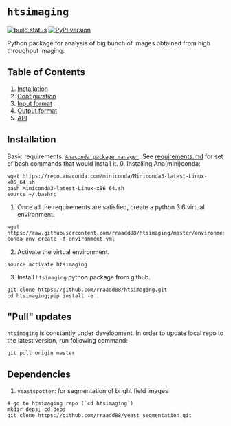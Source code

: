 # `htsimaging`

[![build status](http://img.shields.io/travis/rraadd88/htsimaging/master.svg?style=flat)](https://travis-ci.org/rraadd88/htsimaging) [![PyPI version](https://badge.fury.io/py/htsimaging.svg)](https://pypi.python.org/pypi/htsimaging)

Python package for analysis of big bunch of images obtained from high throughput imaging.

Table of Contents
-----------------

1. [Installation](#installation)
2. [Configuration](#configuration-file)
3. [Input format](#input-format)
4. [Output format](#output-format)
5. [API](#api)

Installation
------------
Basic requirements: [`Anaconda package manager`](https://www.anaconda.com/download/#linux). See [requirements.md](https://github.com/rraadd88/test_beditor/blob/master/requirements.md) for set of bash commands that would install it.
0. Installing Ana(mini)conda:

```
wget https://repo.anaconda.com/miniconda/Miniconda3-latest-Linux-x86_64.sh
bash Miniconda3-latest-Linux-x86_64.sh
source ~/.bashrc
```

1.  Once all the requirements are satisfied, create a python 3.6 virtual environment.

``` {.sourceCode .text}
wget https://raw.githubusercontent.com/rraadd88/htsimaging/master/environment.yml
conda env create -f environment.yml
```

2.  Activate the virtual environment.

``` {.sourceCode .text}
source activate htsimaging
```

3. Install `htsimaging` python package from github.

``` {.sourceCode .text}
git clone https://github.com/rraadd88/htsimaging.git
cd htsimaging;pip install -e .
```

"Pull" updates
------------
`htsimaging` is constantly under development. In order to update local repo to the latest version, run following command:

```
git pull origin master
```

Dependencies 
-------------

1. `yeastspotter`: for segmentation of bright field images

``` {.sourceCode .bash}
# go to htsimaging repo (`cd htsimaging`)
mkdir deps; cd deps
git clone https://github.com/rraadd88/yeast_segmentation.git
```
